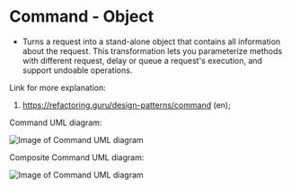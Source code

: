 # Command - Object
  - Turns a request into a stand-alone object that contains all information about the request. This transformation lets you parameterize methods 
with different request, delay or queue a request's execution, and support undoable operations.


Link for more explanation:

1. https://refactoring.guru/design-patterns/command (en);

Command UML diagram:

![Image of Command UML diagram](https://github.com/RomeroGabriel/OOP-DesignPatterns/blob/master/Behavioral/Command/command_pattern_uml_diagram.png)

Composite Command UML diagram:

![Image of Command UML diagram](https://github.com/RomeroGabriel/OOP-DesignPatterns/blob/master/Behavioral/Command/CompositeCommand.png)



	

